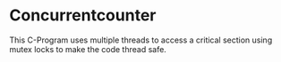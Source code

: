# Concurrentcounter

This C-Program uses multiple threads to access a critical section using mutex locks to make the code thread safe.

